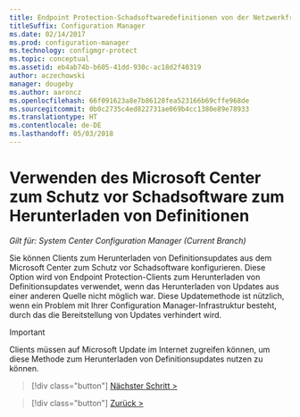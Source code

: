 ```yaml
---
title: Endpoint Protection-Schadsoftwaredefinitionen von der Netzwerkfreigabe
titleSuffix: Configuration Manager
ms.date: 02/14/2017
ms.prod: configuration-manager
ms.technology: configmgr-protect
ms.topic: conceptual
ms.assetid: eb4ab74b-b605-41dd-930c-ac18d2f40319
author: aczechowski
manager: dougeby
ms.author: aaroncz
ms.openlocfilehash: 66f091623a8e7b86128fea523166b69cffe968de
ms.sourcegitcommit: 0b0c2735c4ed822731ae069b4cc1380e89e78933
ms.translationtype: HT
ms.contentlocale: de-DE
ms.lasthandoff: 05/03/2018
---
```

# <a name="using-the-microsoft-malware-protection-center-to-download-definitions"></a>Verwenden des Microsoft Center zum Schutz vor Schadsoftware zum Herunterladen von Definitionen

*Gilt für: System Center Configuration Manager (Current Branch)*

 Sie können Clients zum Herunterladen von Definitionsupdates aus dem Microsoft Center zum Schutz vor Schadsoftware konfigurieren. Diese Option wird von Endpoint Protection-Clients zum Herunterladen von Definitionsupdates verwendet, wenn das Herunterladen von Updates aus einer anderen Quelle nicht möglich war. Diese Updatemethode ist nützlich, wenn ein Problem mit Ihrer Configuration Manager-Infrastruktur besteht, durch das die Bereitstellung von Updates verhindert wird.

> [!IMPORTANT]
>  Clients müssen auf Microsoft Update im Internet zugreifen können, um diese Methode zum Herunterladen von Definitionsupdates nutzen zu können.


> [!div class="button"]
[Nächster Schritt >](endpoint-antimalware-policies.md)

> [!div class="button"]
[Zurück >](endpoint-configure-alerts.md)
